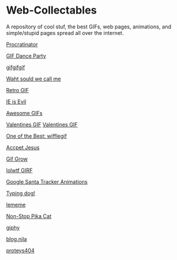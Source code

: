Web-Collectables
================

A repository of cool stuf, the best GIFs, web pages, animations, and simple/stupid pages spread all over the internet.

[Procratinator](http://www.procatinator.com/)

[GIF Dance Party](http://giphy.com/gifdanceparty/)

[gifgifgif](http://www.gifgifgifgifgif.com/)

[Waht sould we call me](http://whatshouldwecallme.tumblr.com/)

[Retro GIF](http://mr-gif.com/page)

[IE is Evil](http://toastytech.com/evil/)

[Awesome GIFs](http://awesomegifs.com/)

[Valentines GIF](http://s3-ec.buzzfed.com/static/2014-02/enhanced/webdr04/9/1/anigif_enhanced-buzz-27399-1391928643-12.gif)
[Valentines GIF](http://s3-ec.buzzfed.com/static/2014-02/enhanced/webdr03/9/1/anigif_enhanced-buzz-17251-1391928086-4.gif)

[One of the Best: wifflegif](http://wifflegif.com/)

[Accpet Jesus](http://www.dokimos.org/ajff/)

[Gif Grow](http://www.gifgrow.com/)

[lolwtf GIRF](http://lolwtfgif.com/)

[Google Santa Tracker Animations](http://www.behance.net/gallery/Google-Santa-Tracker-Animations/13381409)

[Typing dog!](https://d262ilb51hltx0.cloudfront.net/max/800/0*q_Ch1WSIXE65JmfL.gif)

[lememe](http://www.lememe.com/)

[Non-Stop Pika Cat](http://www.nyan.cat/)

[giphy](http://giphy.com/)

[blog.njla](http://blog.njla.us/)

[proteys404](http://proteys.info/404/)
